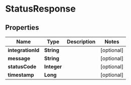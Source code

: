 

# StatusResponse


## Properties

| Name | Type | Description | Notes |
|------------ | ------------- | ------------- | -------------|
|**integrationId** | **String** |  |  [optional] |
|**message** | **String** |  |  [optional] |
|**statusCode** | **Integer** |  |  [optional] |
|**timestamp** | **Long** |  |  [optional] |



